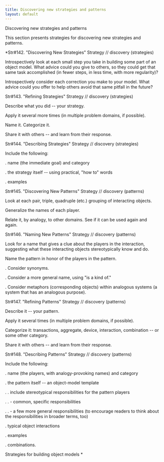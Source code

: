 ```yaml
---
title: Discovering new strategies and patterns
layout: default
---
```




Discovering new strategies and patterns

This section presents strategies for discovering new strategies and patterns.


*Str#142. &quot;Discovering New Strategies&quot; Strategy // discovery (strategies) 

 Introspectively look at each small step you take in building some part of an
object model. What advice could you give to others, so they could get that same task
accomplished (in fewer steps, in less time, with more regularity)? 

 Introspectively consider each correction you make to your model. What advice could
you offer to help others avoid that same pitfall in the future? 

Str#143. &quot;Refining Strategies&quot; Strategy // discovery (strategies) 

 Describe what you did -- your strategy. 

 Apply it several more times (in multiple problem domains, if possible). 

 Name it. Categorize it. 

 Share it with others -- and learn from their response. 

Str#144. &quot;Describing Strategies&quot; Strategy // discovery (strategies) 

 Include the following: 

. name (the immediate goal) and category 

. the strategy itself -- using practical, &quot;how to&quot; words 

. examples 

Str#145. &quot;Discovering New Patterns&quot; Strategy // discovery (patterns) 

 Look at each pair, triple, quadruple (etc.) grouping of interacting objects. 

 Generalize the names of each player. 

 Relate it, by analogy, to other domains. See if it can be used again and again. 

Str#146. &quot;Naming New Patterns&quot; Strategy // discovery (patterns) 

 Look for a name that gives a clue about the players in the interaction,
suggesting what these interacting objects stereotypically know and do. 

 Name the pattern in honor of the players in the pattern. 

. Consider synonyms. 

. Consider a more general name, using &quot;is a kind of.&quot; 

. Consider metaphors (corresponding objects) within analogous systems (a system that
has an analogous purpose). 

Str#147. &quot;Refining Patterns&quot; Strategy // discovery (patterns) 

 Describe it -- your pattern. 

 Apply it several times (in multiple problem domains, if possible). 

 Categorize it: transactions, aggregate, device, interaction, combination -- or some
other category. 

 Share it with others -- and learn from their response. 

Str#148. &quot;Describing Patterns&quot; Strategy // discovery (patterns) 

 Include the following: 

. name (the players, with analogy-provoking names) and category 

. the pattern itself -- an object-model template 

. . include stereotypical responsibilities for the pattern players 

. . - common, specific responsibilities 

. . - a few more general responsibilities (to encourage readers to think about the
responsibilities in broader terms, too) 

. typical object interactions 

. examples 

. combinations. 

Strategies for building object models
*
